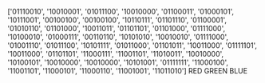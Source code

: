 ['01110010', '10010001', '01011100',
'10010000', '01100011', '01000101',
'10111001', '00100100', '00100100',
'10110111', '01101110', '01100001',
'01010110', '01101000', '10011011',
'01101101', '01101000', '01111000',
'10100010', '01000111', '00110110',
'10101010', '10010010', '01111000',
'01001110', '01011100', '10101111',
'01011000', '01101011', '10011000',
'01111101', '10011000', '01101101',
'11000111', '11001101', '11010011',
'10010000', '10100101', '10010000',
'10010000', '10101001', '01111111',
'11000100', '11001101', '11000101',
'11000110', '11001001', '11011010']
RED GREEN BLUE

